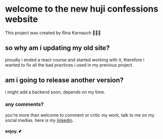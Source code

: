 # welcome to the new huji confessions website

This project was created by Rina Karnauch 🧚🏻‍♀️

## so why am i updating my old site?

proudly i ended a react course and started working with it, therefore i 
wanted to fix all the bad practices i used in my previous project.

## am i going to release another version?

i might add a backend soon, depends on my time.

### any comments?

you're more than welcome to comment or critic my work, talk to me on my social medias.
here is my [linkedin](https://www.linkedin.com/in/rina-karnauch-055826203/).

#### enjoy. 💕
